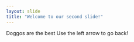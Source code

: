 ```yaml
---
layout: slide
title: "Welcome to our second slide!"
---
```

Doggos are the best
Use the left arrow to go back!
